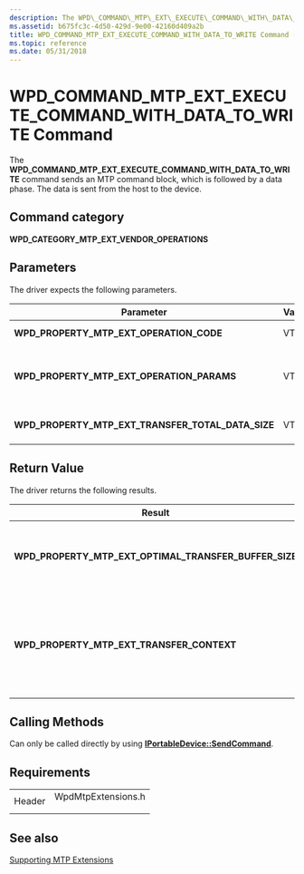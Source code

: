 ```yaml
---
description: The WPD\_COMMAND\_MTP\_EXT\_EXECUTE\_COMMAND\_WITH\_DATA\_TO\_WRITE command sends an MTP command block, which is followed by a data phase. The data is sent from the host to the device.
ms.assetid: b675fc3c-4d50-429d-9e00-42160d409a2b
title: WPD_COMMAND_MTP_EXT_EXECUTE_COMMAND_WITH_DATA_TO_WRITE Command (WpdMtpExtensions.h)
ms.topic: reference
ms.date: 05/31/2018
---
```


# WPD\_COMMAND\_MTP\_EXT\_EXECUTE\_COMMAND\_WITH\_DATA\_TO\_WRITE Command

The **WPD\_COMMAND\_MTP\_EXT\_EXECUTE\_COMMAND\_WITH\_DATA\_TO\_WRITE** command sends an MTP command block, which is followed by a data phase. The data is sent from the host to the device.

## Command category

**WPD\_CATEGORY\_MTP\_EXT\_VENDOR\_OPERATIONS**

## Parameters

The driver expects the following parameters.



| Parameter                                                | VarType | Description                                                                                                                             |
|----------------------------------------------------------|---------|-----------------------------------------------------------------------------------------------------------------------------------------|
| **WPD\_PROPERTY\_MTP\_EXT\_OPERATION\_CODE**             | VT\_UI4 | Required. Identifies a vendor-extended MTP operation code.                                                                              |
| **WPD\_PROPERTY\_MTP\_EXT\_OPERATION\_PARAMS**           | VT\_UI4 | Required. An **IPortableDevicePropVariantCollection** collection that identifies the required parameters for the vendor operation code. |
| **WPD\_PROPERTY\_MTP\_EXT\_TRANSFER\_TOTAL\_DATA\_SIZE** | VT\_UI8 | Required.Specifies the total data size, in bytes, excluding any overhead, to be sent to device.                                         |



 

## Return Value

The driver returns the following results.



| Result                                                       | VarType    | Description                                                                        |
|--------------------------------------------------------------|------------|------------------------------------------------------------------------------------|
| **WPD\_PROPERTY\_MTP\_EXT\_OPTIMAL\_TRANSFER\_BUFFER\_SIZE** | VT\_UI4    | Required. Specifies the optimal size of the transfer buffer.                       |
| **WPD\_PROPERTY\_MTP\_EXT\_TRANSFER\_CONTEXT**               | VT\_LPWSTR | Optional. A context identifier that the driver uses for subsequent data transfers. |



 

## Calling Methods

Can only be called directly by using [**IPortableDevice::SendCommand**](/windows/desktop/api/PortableDeviceApi/nf-portabledeviceapi-iportabledevice-sendcommand).

## Requirements



|                   |                                                                                               |
|-------------------|-----------------------------------------------------------------------------------------------|
| Header<br/> | <dl> <dt>WpdMtpExtensions.h</dt> </dl> |



## See also

<dl> <dt>

[Supporting MTP Extensions](supporting-mtp-extensions.md)
</dt> </dl>

 

 




